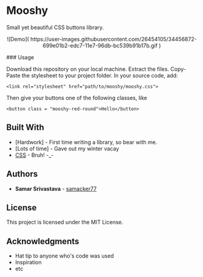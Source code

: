 # Mooshy

Small yet beautiful CSS buttons library.

<p align="center">
    ![Demo]( https://user-images.githubusercontent.com/26454105/34456872-699e01b2-edc7-11e7-96db-bc539b91b17b.gif )
</p>
### Usage

Download this repository on your local machine.
Extract the files.
Copy-Paste the stylesheet to your project folder.
In your source code, add:
```
<link rel="stylesheet" href="path/to/mooshy/mooshy.css">

```
Then give your buttons one of the following classes, like
```
<button class = "mooshy-red-round">Hello</button>
```

## Built With

* [Hardwork] - First time writing a library, so bear with me.
* [Lots of time] - Gave out my winter vacay
* [CSS](https://en.wikipedia.org/wiki/Cascading_Style_Sheets) - Bruh! -_-

## Authors
* **Samar Srivastava** - [samacker77](https://github.com/samacker77)


## License

This project is licensed under the MIT License.

## Acknowledgments

* Hat tip to anyone who's code was used
* Inspiration
* etc

